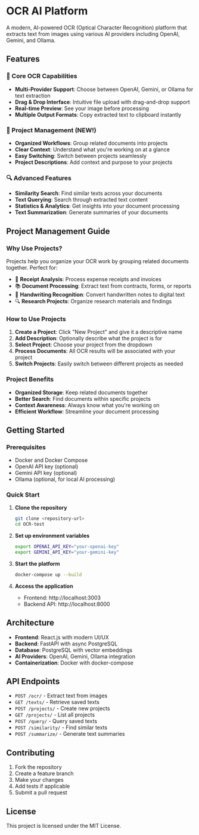 # OCR AI Platform

A modern, AI-powered OCR (Optical Character Recognition) platform that extracts text from images using various AI providers including OpenAI, Gemini, and Ollama.

## Features

### 🚀 Core OCR Capabilities
- **Multi-Provider Support**: Choose between OpenAI, Gemini, or Ollama for text extraction
- **Drag & Drop Interface**: Intuitive file upload with drag-and-drop support
- **Real-time Preview**: See your image before processing
- **Multiple Output Formats**: Copy extracted text to clipboard instantly

### 📁 Project Management (NEW!)
- **Organized Workflows**: Group related documents into projects
- **Clear Context**: Understand what you're working on at a glance
- **Easy Switching**: Switch between projects seamlessly
- **Project Descriptions**: Add context and purpose to your projects

### 🔍 Advanced Features
- **Similarity Search**: Find similar texts across your documents
- **Text Querying**: Search through extracted text content
- **Statistics & Analytics**: Get insights into your document processing
- **Text Summarization**: Generate summaries of your documents

## Project Management Guide

### Why Use Projects?
Projects help you organize your OCR work by grouping related documents together. Perfect for:

- 📄 **Receipt Analysis**: Process expense receipts and invoices
- 📚 **Document Processing**: Extract text from contracts, forms, or reports  
- 📝 **Handwriting Recognition**: Convert handwritten notes to digital text
- 🔍 **Research Projects**: Organize research materials and findings

### How to Use Projects

1. **Create a Project**: Click "New Project" and give it a descriptive name
2. **Add Description**: Optionally describe what the project is for
3. **Select Project**: Choose your project from the dropdown
4. **Process Documents**: All OCR results will be associated with your project
5. **Switch Projects**: Easily switch between different projects as needed

### Project Benefits
- **Organized Storage**: Keep related documents together
- **Better Search**: Find documents within specific projects
- **Context Awareness**: Always know what you're working on
- **Efficient Workflow**: Streamline your document processing

## Getting Started

### Prerequisites
- Docker and Docker Compose
- OpenAI API key (optional)
- Gemini API key (optional)
- Ollama (optional, for local AI processing)

### Quick Start

1. **Clone the repository**
   ```bash
   git clone <repository-url>
   cd OCR-test
   ```

2. **Set up environment variables**
   ```bash
   export OPENAI_API_KEY="your-openai-key"
   export GEMINI_API_KEY="your-gemini-key"
   ```

3. **Start the platform**
   ```bash
   docker-compose up --build
   ```

4. **Access the application**
   - Frontend: http://localhost:3003
   - Backend API: http://localhost:8000

## Architecture

- **Frontend**: React.js with modern UI/UX
- **Backend**: FastAPI with async PostgreSQL
- **Database**: PostgreSQL with vector embeddings
- **AI Providers**: OpenAI, Gemini, Ollama integration
- **Containerization**: Docker with docker-compose

## API Endpoints

- `POST /ocr/` - Extract text from images
- `GET /texts/` - Retrieve saved texts
- `POST /projects/` - Create new projects
- `GET /projects/` - List all projects
- `POST /query/` - Query saved texts
- `POST /similarity/` - Find similar texts
- `POST /summarize/` - Generate text summaries

## Contributing

1. Fork the repository
2. Create a feature branch
3. Make your changes
4. Add tests if applicable
5. Submit a pull request

## License

This project is licensed under the MIT License. 